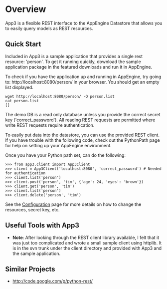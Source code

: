 # Overview #

App3 is a flexible REST interface to the AppEngine Datastore that allows you to easily query models as REST resources.

## Quick Start ##

Included in App3 is a sample application that provides a single rest resource: 'person'. To get it running quickly, download the sample application package in the featured downloads and run it in AppEngine.

To check if you have the application up and running in AppEngine, try going to: http://localhost:8080/person/ in your browser. You should get an empty list displayed.
```
wget http://localhost:8080/person/ -O person.list
cat person.list
[]
```

The demo DB is a read only database unless you provide the correct secret key ('correct\_password'). All reading REST requests are permitted where write REST requests require authentication.

To easily put data into the datastore, you can use the provided REST client. If you have trouble with the following code, check out the PythonPath page for help on setting up your AppEngine environment.

Once you have your Python path set, can do the following:

```
>>> from app3.client import App3Client
>>> client = App3Client('localhost:8080', 'correct_password') # Needed for authentication
>>> client.list('person')
>>> client.post('person', 'tim', {'age': 24, 'eyes': 'brown'})
>>> client.get('person', 'tim')
>>> client.list('person')
>>> client.delete('person', 'tim')
```

See the [Configuration](http://code.google.com/p/app3/wiki/Configuration) page for more details on how to change the resources, secret key, etc.

## Useful Tools with App3 ##

  * **Note**: After looking through the REST client library available, I felt that it was just too complicated and wrote a small sample client using httplib. It is in the svn trunk under the client directory and provided with App3 and the sample application.

## Similar Projects ##

  * http://code.google.com/p/python-rest/